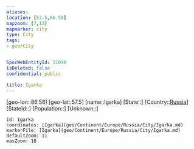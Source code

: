 ```yaml
---
aliases: 
location: [57.5,86.58]
mapzoom: [7,12] 
mapmarker: city 
type: City
tags:
- geo/City


SpocWebEntityId: 31090
isDeleted: false
confidential: public

title: Igarka
---
```

[geo-lon::86.58]
[geo-lat::57.5]
[name::Igarka]
[State::]
[Country::[Russia](geo/Continent/Europe/Russia.md)]
[StateId::]
[Population::]
[Unknown::]


```leaflet
id: Igarka
coordinates: [Igarka](geo/Continent/Europe/Russia/City/Igarka.md)
markerFile: [Igarka](geo/Continent/Europe/Russia/City/Igarka.md)
defaultZoom: 11 
maxZoom: 18
```


